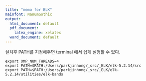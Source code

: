```yaml
---
title: "memo for ELK"
mainfont: NanumGothic
output:
  html_document: default
  pdf_document:
    latex_engine: xelatex
  word_document: default
---
```


설치후 PATH를 지정해주면 terminal 에서 쉽게 실행할 수 있다. 

```
export OMP_NUM_THREADS=4
export PATH=$PATH:/Users/parkjinhong/_src/_ELK/elk-5.2.14/src
export PATH=$PATH:/Users/parkjinhong/_src/_ELK/elk-5.2.14/utilities/elk-bands


```


